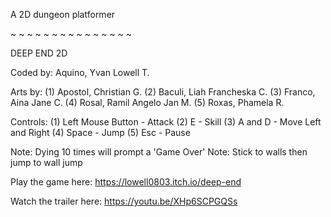 A 2D dungeon platformer

~ ~ ~ ~ ~ ~ ~ ~ ~ ~ ~ ~ ~ ~ ~

DEEP END 2D

Coded by: 
Aquino, Yvan Lowell T.

Arts by: 
(1) Apostol, Christian G. 
(2) Baculi, Liah Francheska C. 
(3) Franco, Aina Jane C. 
(4) Rosal, Ramil Angelo Jan M. 
(5) Roxas, Phamela R.

Controls: (1) Left Mouse Button - Attack (2) E - Skill (3) A and D - Move Left and Right (4) Space - Jump (5) Esc - Pause

Note: Dying 10 times will prompt a 'Game Over' Note: Stick to walls then jump to wall jump

Play the game here: https://lowell0803.itch.io/deep-end

Watch the trailer here: https://youtu.be/XHp6SCPGQSs
